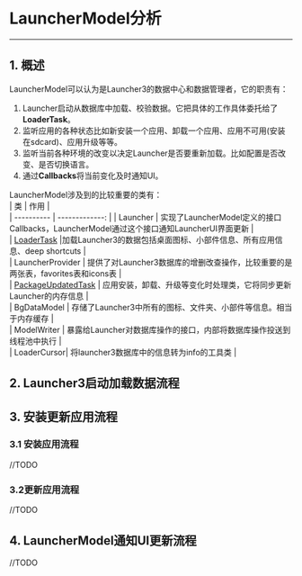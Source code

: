 # LauncherModel分析
---

## 1. 概述
LauncherModel可以认为是Launcher3的数据中心和数据管理者，它的职责有：
1. Launcher启动从数据库中加载、校验数据。它把具体的工作具体委托给了**LoaderTask**。  
2. 监听应用的各种状态比如新安装一个应用、卸载一个应用、应用不可用(安装在sdcard)、应用升级等等。  
3. 监听当前各种环境的改变以决定Launcher是否要重新加载。比如配置是否改变、是否切换语言。  
4. 通过**Callbacks**将当前变化及时通知UI。

LauncherModel涉及到的比较重要的类有：  
| 类          | 作用         |  
| ---------- | -------------: |
| Launcher   | 实现了LauncherModel定义的接口Callbacks，LauncherModel通过这个接口通知LauncherUI界面更新 |  
| [LoaderTask](LoaderTask.md)  |加载Launcher3的数据包括桌面图标、小部件信息、所有应用信息、deep shortcuts |  
| LauncherProvider | 提供了对Launcher3数据库的增删改查操作，比较重要的是两张表，favorites表和icons表 |  
| [PackageUpdatedTask](PackageUpdatedTask.md) | 应用安装，卸载、升级等变化时处理类，它将同步更新Launcher的内存信息 |  
| BgDataModel | 存储了Launcher3中所有的图标、文件夹、小部件等信息。相当于内存缓存 |  
| ModelWriter | 暴露给Launcher对数据库操作的接口，内部将数据库操作投送到线程池中执行 |  
| LoaderCursor| 将launcher3数据库中的信息转为info的工具类 |

## 2. Launcher3启动加载数据流程



## 3. 安装更新应用流程
### 3.1 安装应用流程
//TODO
### 3.2更新应用流程
//TODO
## 4. LauncherModel通知UI更新流程
//TODO

